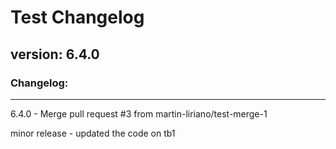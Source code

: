 # Test Changelog

## version: 6.4.0

### Changelog:

---
6.4.0 - Merge pull request #3 from martin-liriano/test-merge-1

minor release - updated the code on tb1

